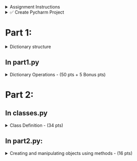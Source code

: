
<details>
  <summary>
    Assignment Instructions
  </summary>

  - Download the [dictionary file](https://github.com/suchialex/CINS3002-Exam2/blob/main/employees.txt)
  - Download [pretty_print module](https://github.com/suchialex/pretty-print/blob/main/suchi_pretty_print.py)
</details>


<details>
  <summary>
    ✅ Create Pycharm Project
  </summary>

  - Add files main.py, classes.py, part1.py and part2.py
  - All dictionary operations will be in a function in part1.py
  - Class will be defined in classes.py
  - All class operations will be in a fucntion in part2.py
</details>


# Part 1:
<details>
  <summary>
    Dictionary structure
  </summary>

- The employees dictionary has  
`integer` (employee ID) -> `dictionary`

  - "name" -> `string`
  - "dept" -> `string`
  - "salary" -> `float` or `int`
  - "projects" -> `set`
  - "titles" -> `list`
  - "certifications" -> `dictionary`
    - `string` (certfication code) -> `string` (date in YYYY-MM-DD)
</details>

## In part1.py

<details>
  <summary>
    Dictionary Operations - (50 pts + 5 Bonus pts)
  </summary>

<details>
<summary>
  ✅ 0. Unpickle dictionary (3.5 pts)
</summary>

- Unpickle the dictionary in the file employees.txt
- Must use exception handling
</details>
   

<details>
<summary>
 ✅ 1. Print managers (5 pts)
</summary>
  
  - Print the name, department, salary of all the employees who have `manager` as one of their titles
  - Do a case-insensitive search on title
  - Must be in a nice tabular format
  - You may choose alignments and widths to fit the data
  - If name or department or salary are missing, print N/A
</details>


<details>
<summary>
 ✅ 2. Add title (5 pts)
</summary>

- Ask user for a name
- Add a new title `Developer` for any  employee with that name
- Do a case-insensitive comparison of the name
</details>


<details>
<summary>
 ✅ 3. Add certification (5 pts)
</summary>

- Ask user for a new employee ID and
- if that employee is present in the dictionary,
- ask user to enter
  - new certification code and
  - date taken
- add these values to that employee's certifications
- Cert code must be all uppercase regardless of user input
- Assume user will give good value for date in YYYY-MM-DD format

<details>
  <summary>
    Bonus 5 pts
  </summary>

  Perform validation on date 
  - year must be between 1995 and 2024,
  - month must be between 1 and 12,
  - date must be between
    - 1 and 30 for Apr, June, Sep, Nov
    - 1 and 31 for Jan, Mar, May, Jul, Aug, Oct, Dec
    - 1 and 28 for Feb in non-leap years
    - 1 and 29 for Feb in leap years
</details>
</details>


<details>
<summary>
  ✅ 4. Mayfield Inc Employees (5 pts)
</summary>

  Print the name and salaries of all the employees who are working on the project Mayfield Inc. The project name comparison must be case-insensitive. Choose a nice format and alignment so they are displayed in a tabular fashion. If either name or salary not available, print -
</details>


<details>
<summary>
  ✅ 5. Salary Raise (5 pts)
</summary>

  For all the employees working on Spring Valley, give a 25% raise in their salary. If anyone doesn't have a salary, set their salary at 65000. Do a case-insensitive search on projects.
</details>


<details>
<summary>
  ✅ 6. Add certification for IT employees (5 pts)
</summary>
  
  - Add a new certifcation `OCPL1` taken on `March 10, 2024` for all employees in the IT department
  - Do case-insensitive search on department
  - Make sure the date is in the right format when you insert it in the dictionary
</details>



<details>
<summary>
  ✅ 7. Employees with one certification (5 pts)
</summary>
  
  - Print the name, salary and department of all the employees with more than one certification
  - Must be in a tabular fashion, choose your alignments and widths to fit data
  - If name or salary or department not available, print -
</details>



<details>
<summary>
  ✅ 8. Add title for SCJP certified (5 pts)
</summary>
  
  - For anyone who has a `SCJP` certification, add a title called `Java Developer`
  - Do case-insensitive search on cert code
</details>



<details>
<summary>
  ✅ 9. Employees missing name (5 pts)
</summary>
  
  - Check the dictionary for any employee who might be missing a name
  - and if missing, print their ID and
  - ask the user to set a name.
  - Validate this name so
    - it doesn't have any special characters except space
    - format it so that first letter of each word is uppercase.
  - You may implement it in a separate function named validate_name, or in this function itself
</details>

  
<details>
<summary>
  ✅ 0. (1.5 pts)
</summary>
  
  - Pickle this dictionary and save it in a file (choose a name for your file)
</details>

</details>


# Part 2:

## In classes.py

<details>
  <summary>
    Class Definition - (34 pts)
  </summary>

  1. Create a class named computer (code conventions must be followed)
  2. This class will have
     - three instance attributes (all private attributes)
       - price
       - RAM
       - HDD
     - one initializer method (5 pts)
     - one str method (5 pts)
     - three get methods (for each 
attribute) (12 pts)
     - three set methods (for each attribute) (12 pts)
  4. Define the initializer method to bind all the attributes to the object, you may choose attribute names
  5. Define the str method to display the state of your object (choose a nice format)
  6. Define three different get methods to access the price, RAM and HDD using the minimal statements needed
  7. Define three different set methods to change the values of the price, RAM and HDD, using the minimal statements needed
</details>


## In part2.py:

<details>
  <summary>
    Creating and manipulating objects using methods - (16 pts)
  </summary>

  1. Create an object of the class defined above (choose your variable name) with three string values - `1900.99, 16GB, 1TB` - (3 pts)
  2. Create a dictionary with key 'Apple' and value is the object created in step 1 - (2 pts)
  3. Create another object (choose your variable name) with three string values - `2999.99, 16GB, 2TB` - (3 pts)
  4. Add to the dictionary another element - key 'ApplePro' and value is the object created in step 3 - (2 pts)
  5. Write print statements that print the following:  
  `Apple - Price: $1900.99 - New Price: $1875.99`
  (4 pts)  
  💡 Hint: Use must use the object you created in Step 1, print the product key using the object (i.e. get the key from the dictionary), print its price using the accessor method, then use the mutator method to change the price, and print the new price
  7. Serialize this dictionary (pickle it) and save it in a file (choose any name for the file) - (2 pts)
</details>
